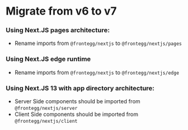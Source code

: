 # Migrate from v6 to v7

### Using Next.JS pages architecture:

- Rename imports from `@frontegg/nextjs` to `@frontegg/nextjs/pages`

### Using Next.JS edge runtime

- Rename imports from `@frontegg/nextjs` to `@frontegg/nextjs/edge`

### Using Next.JS 13 with app directory architecture:

- Server Side components should be imported from `@frontegg/nextjs/server`
- Client Side components should be imported from `@frontegg/nextjs/client`
